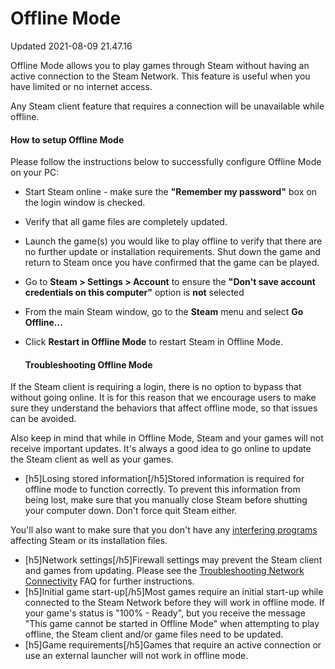 # Offline Mode
Updated 2021-08-09 21.47.16

Offline Mode allows you to play games through Steam without having an active connection to the Steam Network.  This feature is useful when you have limited or no internet access.  
  
Any Steam client feature that requires a connection will be unavailable while offline.  
  
#### How to setup Offline Mode
Please follow the instructions below to successfully configure Offline Mode on your PC:  

* Start Steam online - make sure the **"Remember my password"** box on the login window is checked.
* Verify that all game files are completely updated.
* Launch the game(s) you would like to play offline to verify that there are no further update or installation requirements. Shut down the game and return to Steam once you have confirmed that the game can be played.
* Go to **Steam > Settings > Account** to ensure the **"Don't save account credentials on this computer"** option is **not** selected
* From the main Steam window, go to the **Steam** menu and select **Go Offline...**
* Click **Restart in Offline Mode** to restart Steam in Offline Mode.

  #### Troubleshooting Offline Mode
If the Steam client is requiring a login, there is no option to bypass that without going online. It is for this reason that we encourage users to make sure they understand the behaviors that affect offline mode, so that issues can be avoided.  
  
Also keep in mind that while in Offline Mode, Steam and your games will not receive important updates. It's always a good idea to go online to update the Steam client as well as your games.  
  

* [h5]Losing stored information[/h5]Stored information is required for offline mode to function correctly. To prevent this information from being lost, make sure that you manually close Steam before shutting your computer down. Don't force quit Steam either.  
  
You'll also want to make sure that you don't have any [interfering programs](https://help.steampowered.com/en/faqs/view/1F39-DCB4-FF28-5748) affecting Steam or its installation files.
* [h5]Network settings[/h5]Firewall settings may prevent the Steam client and games from updating. Please see the [Troubleshooting Network Connectivity](https://help.steampowered.com/en/faqs/view/669A-2F68-D1D1-A5EC) FAQ for further instructions.
* [h5]Initial game start-up[/h5]Most games require an initial start-up while connected to the Steam Network before they will work in offline mode.  If your game's status is "100% - Ready", but you receive the message "This game cannot be started in Offline Mode" when attempting to play offline, the Steam client and/or game files need to be updated.
* [h5]Game requirements[/h5]Games that require an active connection or use an external launcher will not work in offline mode.